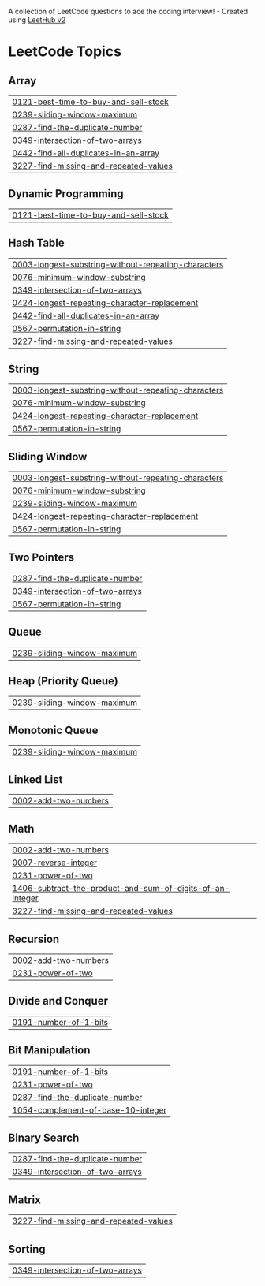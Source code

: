 A collection of LeetCode questions to ace the coding interview! - Created using [LeetHub v2](https://github.com/arunbhardwaj/LeetHub-2.0)
<!---LeetCode Topics Start-->
# LeetCode Topics
## Array
|  |
| ------- |
| [0121-best-time-to-buy-and-sell-stock](https://github.com/Avya0503/Leetcode-Problems/tree/master/0121-best-time-to-buy-and-sell-stock) |
| [0239-sliding-window-maximum](https://github.com/Avya0503/Leetcode-Problems/tree/master/0239-sliding-window-maximum) |
| [0287-find-the-duplicate-number](https://github.com/Avya0503/Leetcode-Problems/tree/master/0287-find-the-duplicate-number) |
| [0349-intersection-of-two-arrays](https://github.com/Avya0503/Leetcode-Problems/tree/master/0349-intersection-of-two-arrays) |
| [0442-find-all-duplicates-in-an-array](https://github.com/Avya0503/Leetcode-Problems/tree/master/0442-find-all-duplicates-in-an-array) |
| [3227-find-missing-and-repeated-values](https://github.com/Avya0503/Leetcode-Problems/tree/master/3227-find-missing-and-repeated-values) |
## Dynamic Programming
|  |
| ------- |
| [0121-best-time-to-buy-and-sell-stock](https://github.com/Avya0503/Leetcode-Problems/tree/master/0121-best-time-to-buy-and-sell-stock) |
## Hash Table
|  |
| ------- |
| [0003-longest-substring-without-repeating-characters](https://github.com/Avya0503/Leetcode-Problems/tree/master/0003-longest-substring-without-repeating-characters) |
| [0076-minimum-window-substring](https://github.com/Avya0503/Leetcode-Problems/tree/master/0076-minimum-window-substring) |
| [0349-intersection-of-two-arrays](https://github.com/Avya0503/Leetcode-Problems/tree/master/0349-intersection-of-two-arrays) |
| [0424-longest-repeating-character-replacement](https://github.com/Avya0503/Leetcode-Problems/tree/master/0424-longest-repeating-character-replacement) |
| [0442-find-all-duplicates-in-an-array](https://github.com/Avya0503/Leetcode-Problems/tree/master/0442-find-all-duplicates-in-an-array) |
| [0567-permutation-in-string](https://github.com/Avya0503/Leetcode-Problems/tree/master/0567-permutation-in-string) |
| [3227-find-missing-and-repeated-values](https://github.com/Avya0503/Leetcode-Problems/tree/master/3227-find-missing-and-repeated-values) |
## String
|  |
| ------- |
| [0003-longest-substring-without-repeating-characters](https://github.com/Avya0503/Leetcode-Problems/tree/master/0003-longest-substring-without-repeating-characters) |
| [0076-minimum-window-substring](https://github.com/Avya0503/Leetcode-Problems/tree/master/0076-minimum-window-substring) |
| [0424-longest-repeating-character-replacement](https://github.com/Avya0503/Leetcode-Problems/tree/master/0424-longest-repeating-character-replacement) |
| [0567-permutation-in-string](https://github.com/Avya0503/Leetcode-Problems/tree/master/0567-permutation-in-string) |
## Sliding Window
|  |
| ------- |
| [0003-longest-substring-without-repeating-characters](https://github.com/Avya0503/Leetcode-Problems/tree/master/0003-longest-substring-without-repeating-characters) |
| [0076-minimum-window-substring](https://github.com/Avya0503/Leetcode-Problems/tree/master/0076-minimum-window-substring) |
| [0239-sliding-window-maximum](https://github.com/Avya0503/Leetcode-Problems/tree/master/0239-sliding-window-maximum) |
| [0424-longest-repeating-character-replacement](https://github.com/Avya0503/Leetcode-Problems/tree/master/0424-longest-repeating-character-replacement) |
| [0567-permutation-in-string](https://github.com/Avya0503/Leetcode-Problems/tree/master/0567-permutation-in-string) |
## Two Pointers
|  |
| ------- |
| [0287-find-the-duplicate-number](https://github.com/Avya0503/Leetcode-Problems/tree/master/0287-find-the-duplicate-number) |
| [0349-intersection-of-two-arrays](https://github.com/Avya0503/Leetcode-Problems/tree/master/0349-intersection-of-two-arrays) |
| [0567-permutation-in-string](https://github.com/Avya0503/Leetcode-Problems/tree/master/0567-permutation-in-string) |
## Queue
|  |
| ------- |
| [0239-sliding-window-maximum](https://github.com/Avya0503/Leetcode-Problems/tree/master/0239-sliding-window-maximum) |
## Heap (Priority Queue)
|  |
| ------- |
| [0239-sliding-window-maximum](https://github.com/Avya0503/Leetcode-Problems/tree/master/0239-sliding-window-maximum) |
## Monotonic Queue
|  |
| ------- |
| [0239-sliding-window-maximum](https://github.com/Avya0503/Leetcode-Problems/tree/master/0239-sliding-window-maximum) |
## Linked List
|  |
| ------- |
| [0002-add-two-numbers](https://github.com/Avya0503/Leetcode-Problems/tree/master/0002-add-two-numbers) |
## Math
|  |
| ------- |
| [0002-add-two-numbers](https://github.com/Avya0503/Leetcode-Problems/tree/master/0002-add-two-numbers) |
| [0007-reverse-integer](https://github.com/Avya0503/Leetcode-Problems/tree/master/0007-reverse-integer) |
| [0231-power-of-two](https://github.com/Avya0503/Leetcode-Problems/tree/master/0231-power-of-two) |
| [1406-subtract-the-product-and-sum-of-digits-of-an-integer](https://github.com/Avya0503/Leetcode-Problems/tree/master/1406-subtract-the-product-and-sum-of-digits-of-an-integer) |
| [3227-find-missing-and-repeated-values](https://github.com/Avya0503/Leetcode-Problems/tree/master/3227-find-missing-and-repeated-values) |
## Recursion
|  |
| ------- |
| [0002-add-two-numbers](https://github.com/Avya0503/Leetcode-Problems/tree/master/0002-add-two-numbers) |
| [0231-power-of-two](https://github.com/Avya0503/Leetcode-Problems/tree/master/0231-power-of-two) |
## Divide and Conquer
|  |
| ------- |
| [0191-number-of-1-bits](https://github.com/Avya0503/Leetcode-Problems/tree/master/0191-number-of-1-bits) |
## Bit Manipulation
|  |
| ------- |
| [0191-number-of-1-bits](https://github.com/Avya0503/Leetcode-Problems/tree/master/0191-number-of-1-bits) |
| [0231-power-of-two](https://github.com/Avya0503/Leetcode-Problems/tree/master/0231-power-of-two) |
| [0287-find-the-duplicate-number](https://github.com/Avya0503/Leetcode-Problems/tree/master/0287-find-the-duplicate-number) |
| [1054-complement-of-base-10-integer](https://github.com/Avya0503/Leetcode-Problems/tree/master/1054-complement-of-base-10-integer) |
## Binary Search
|  |
| ------- |
| [0287-find-the-duplicate-number](https://github.com/Avya0503/Leetcode-Problems/tree/master/0287-find-the-duplicate-number) |
| [0349-intersection-of-two-arrays](https://github.com/Avya0503/Leetcode-Problems/tree/master/0349-intersection-of-two-arrays) |
## Matrix
|  |
| ------- |
| [3227-find-missing-and-repeated-values](https://github.com/Avya0503/Leetcode-Problems/tree/master/3227-find-missing-and-repeated-values) |
## Sorting
|  |
| ------- |
| [0349-intersection-of-two-arrays](https://github.com/Avya0503/Leetcode-Problems/tree/master/0349-intersection-of-two-arrays) |
<!---LeetCode Topics End-->